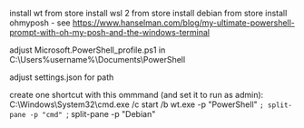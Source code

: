 install wt from store
install wsl 2 from store
install debian from store
install ohmyposh - see https://www.hanselman.com/blog/my-ultimate-powershell-prompt-with-oh-my-posh-and-the-windows-terminal

adjust Microsoft.PowerShell_profile.ps1 in C:\Users\%username%\Documents\PowerShell

adjust settings.json for path

create one shortcut with this ommmand (and set it to run as admin):
C:\Windows\System32\cmd.exe /c start /b wt.exe -p "PowerShell" `; split-pane -p "cmd" `; split-pane -p "Debian"